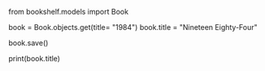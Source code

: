 from bookshelf.models import Book

book = Book.objects.get(title= "1984")
book.title = "Nineteen Eighty-Four"

book.save()

print(book.title)
